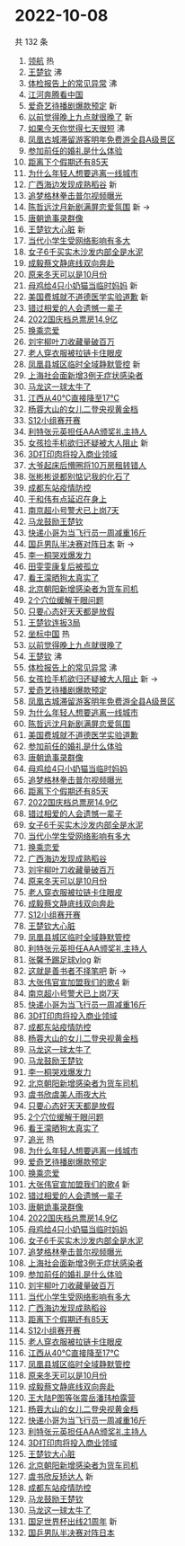 # 2022-10-08

共 132 条

<!-- BEGIN -->
<!-- 最后更新时间 Sat Oct 08 2022 02:27:51 GMT+0800 (China Standard Time) -->

1. [领航](https://s.weibo.com//weibo?q=%23%E9%A2%86%E8%88%AA%23&Refer=new_time) 热
1. [王楚钦](https://s.weibo.com//weibo?q=%23%E7%8E%8B%E6%A5%9A%E9%92%A6%23&t=31&band_rank=1&Refer=top)
   沸
1. [体检报告上的常见异常](https://s.weibo.com//weibo?q=%23%E4%BD%93%E6%A3%80%E6%8A%A5%E5%91%8A%E4%B8%8A%E7%9A%84%E5%B8%B8%E8%A7%81%E5%BC%82%E5%B8%B8%23&t=31&band_rank=2&Refer=top)
   沸
1. [江河奔腾看中国](https://s.weibo.com//weibo?q=%23%E6%B1%9F%E6%B2%B3%E5%A5%94%E8%85%BE%E7%9C%8B%E4%B8%AD%E5%9B%BD%23&t=31&band_rank=3&Refer=top)
1. [爱奇艺待播剧爆款预定](https://s.weibo.com//weibo?q=%23%E7%88%B1%E5%A5%87%E8%89%BA%E5%BE%85%E6%92%AD%E5%89%A7%E7%88%86%E6%AC%BE%E9%A2%84%E5%AE%9A%23&t=31&band_rank=4&Refer=top)
   新
1. [以前觉得晚上九点就很晚了](https://s.weibo.com//weibo?q=%23%E4%BB%A5%E5%89%8D%E8%A7%89%E5%BE%97%E6%99%9A%E4%B8%8A%E4%B9%9D%E7%82%B9%E5%B0%B1%E5%BE%88%E6%99%9A%E4%BA%86%23&t=31&band_rank=5&Refer=top)
   新
1. [如果今天你觉得七天很短](https://s.weibo.com//weibo?q=%23%E5%A6%82%E6%9E%9C%E4%BB%8A%E5%A4%A9%E4%BD%A0%E8%A7%89%E5%BE%97%E4%B8%83%E5%A4%A9%E5%BE%88%E7%9F%AD%23&t=31&band_rank=6&Refer=top)
   沸
1. [凤凰古城滞留游客明年免费游全县A级景区](https://s.weibo.com//weibo?q=%23%E5%87%A4%E5%87%B0%E5%8F%A4%E5%9F%8E%E6%BB%9E%E7%95%99%E6%B8%B8%E5%AE%A2%E6%98%8E%E5%B9%B4%E5%85%8D%E8%B4%B9%E6%B8%B8%E5%85%A8%E5%8E%BFA%E7%BA%A7%E6%99%AF%E5%8C%BA%23&t=31&band_rank=7&Refer=top)
1. [参加前任的婚礼是什么体验](https://s.weibo.com//weibo?q=%23%E5%8F%82%E5%8A%A0%E5%89%8D%E4%BB%BB%E7%9A%84%E5%A9%9A%E7%A4%BC%E6%98%AF%E4%BB%80%E4%B9%88%E4%BD%93%E9%AA%8C%23&t=31&band_rank=8&Refer=top)
1. [距离下个假期还有85天](https://s.weibo.com//weibo?q=%23%E8%B7%9D%E7%A6%BB%E4%B8%8B%E4%B8%AA%E5%81%87%E6%9C%9F%E8%BF%98%E6%9C%8985%E5%A4%A9%23&t=31&band_rank=9&Refer=top)
1. [为什么年轻人想要逃离一线城市](https://s.weibo.com//weibo?q=%23%E4%B8%BA%E4%BB%80%E4%B9%88%E5%B9%B4%E8%BD%BB%E4%BA%BA%E6%83%B3%E8%A6%81%E9%80%83%E7%A6%BB%E4%B8%80%E7%BA%BF%E5%9F%8E%E5%B8%82%23&t=31&band_rank=10&Refer=top)
1. [广西海边发现成熟稻谷](https://s.weibo.com//weibo?q=%23%E5%B9%BF%E8%A5%BF%E6%B5%B7%E8%BE%B9%E5%8F%91%E7%8E%B0%E6%88%90%E7%86%9F%E7%A8%BB%E8%B0%B7%23&t=31&band_rank=11&Refer=top)
   新
1. [追梦格林拳击普尔视频曝光](https://s.weibo.com//weibo?q=%23%E8%BF%BD%E6%A2%A6%E6%A0%BC%E6%9E%97%E6%8B%B3%E5%87%BB%E6%99%AE%E5%B0%94%E8%A7%86%E9%A2%91%E6%9B%9D%E5%85%89%23&t=31&band_rank=12&Refer=top)
1. [陈哲远沈月新剧满屏恋爱氛围](https://s.weibo.com//weibo?q=%23%E9%99%88%E5%93%B2%E8%BF%9C%E6%B2%88%E6%9C%88%E6%96%B0%E5%89%A7%E6%BB%A1%E5%B1%8F%E6%81%8B%E7%88%B1%E6%B0%9B%E5%9B%B4%23&t=31&band_rank=13&Refer=top)
   新 ->
1. [唐朝诡事录群像](https://s.weibo.com//weibo?q=%23%E5%94%90%E6%9C%9D%E8%AF%A1%E4%BA%8B%E5%BD%95%E7%BE%A4%E5%83%8F%23&t=31&band_rank=14&Refer=top)
1. [王楚钦大心脏](https://s.weibo.com//weibo?q=%23%E7%8E%8B%E6%A5%9A%E9%92%A6%E5%A4%A7%E5%BF%83%E8%84%8F%23&t=31&band_rank=15&Refer=top)
   新
1. [当代小学生受网络影响有多大](https://s.weibo.com//weibo?q=%23%E5%BD%93%E4%BB%A3%E5%B0%8F%E5%AD%A6%E7%94%9F%E5%8F%97%E7%BD%91%E7%BB%9C%E5%BD%B1%E5%93%8D%E6%9C%89%E5%A4%9A%E5%A4%A7%23&t=31&band_rank=16&Refer=top)
1. [女子6千买实木沙发内部全是水泥](https://s.weibo.com//weibo?q=%23%E5%A5%B3%E5%AD%906%E5%8D%83%E4%B9%B0%E5%AE%9E%E6%9C%A8%E6%B2%99%E5%8F%91%E5%86%85%E9%83%A8%E5%85%A8%E6%98%AF%E6%B0%B4%E6%B3%A5%23&t=31&band_rank=17&Refer=top)
1. [成毅蔡文静底线双向奔赴](https://s.weibo.com//weibo?q=%23%E6%88%90%E6%AF%85%E8%94%A1%E6%96%87%E9%9D%99%E5%BA%95%E7%BA%BF%E5%8F%8C%E5%90%91%E5%A5%94%E8%B5%B4%23&t=31&band_rank=18&Refer=top)
1. [原来冬天可以是10月份](https://s.weibo.com//weibo?q=%23%E5%8E%9F%E6%9D%A5%E5%86%AC%E5%A4%A9%E5%8F%AF%E4%BB%A5%E6%98%AF10%E6%9C%88%E4%BB%BD%23&t=31&band_rank=19&Refer=top)
1. [母鸡给4只小奶猫当临时妈妈](https://s.weibo.com//weibo?q=%23%E6%AF%8D%E9%B8%A1%E7%BB%994%E5%8F%AA%E5%B0%8F%E5%A5%B6%E7%8C%AB%E5%BD%93%E4%B8%B4%E6%97%B6%E5%A6%88%E5%A6%88%23&t=31&band_rank=20&Refer=top)
   新
1. [美国费城就不道德医学实验道歉](https://s.weibo.com//weibo?q=%23%E7%BE%8E%E5%9B%BD%E8%B4%B9%E5%9F%8E%E5%B0%B1%E4%B8%8D%E9%81%93%E5%BE%B7%E5%8C%BB%E5%AD%A6%E5%AE%9E%E9%AA%8C%E9%81%93%E6%AD%89%23&t=31&band_rank=21&Refer=top)
   新
1. [错过相爱的人会遗憾一辈子](https://s.weibo.com//weibo?q=%23%E9%94%99%E8%BF%87%E7%9B%B8%E7%88%B1%E7%9A%84%E4%BA%BA%E4%BC%9A%E9%81%97%E6%86%BE%E4%B8%80%E8%BE%88%E5%AD%90%23&t=31&band_rank=22&Refer=top)
1. [2022国庆档总票房14.9亿](https://s.weibo.com//weibo?q=%232022%E5%9B%BD%E5%BA%86%E6%A1%A3%E6%80%BB%E7%A5%A8%E6%88%BF14.9%E4%BA%BF%23&t=31&band_rank=23&Refer=top)
1. [换乘恋爱](https://s.weibo.com//weibo?q=%E6%8D%A2%E4%B9%98%E6%81%8B%E7%88%B1&t=31&band_rank=24&Refer=top)
1. [刘宇柳叶刀收藏量破百万](https://s.weibo.com//weibo?q=%23%E5%88%98%E5%AE%87%E6%9F%B3%E5%8F%B6%E5%88%80%E6%94%B6%E8%97%8F%E9%87%8F%E7%A0%B4%E7%99%BE%E4%B8%87%23&t=31&band_rank=25&Refer=top)
1. [老人穿衣服被拉链卡住眼皮](https://s.weibo.com//weibo?q=%23%E8%80%81%E4%BA%BA%E7%A9%BF%E8%A1%A3%E6%9C%8D%E8%A2%AB%E6%8B%89%E9%93%BE%E5%8D%A1%E4%BD%8F%E7%9C%BC%E7%9A%AE%23&t=31&band_rank=26&Refer=top)
1. [凤凰县城区临时全域静默管控](https://s.weibo.com//weibo?q=%23%E5%87%A4%E5%87%B0%E5%8E%BF%E5%9F%8E%E5%8C%BA%E4%B8%B4%E6%97%B6%E5%85%A8%E5%9F%9F%E9%9D%99%E9%BB%98%E7%AE%A1%E6%8E%A7%23&t=31&band_rank=27&Refer=top)
   新
1. [上海社会面新增3例无症状感染者](https://s.weibo.com//weibo?q=%23%E4%B8%8A%E6%B5%B7%E7%A4%BE%E4%BC%9A%E9%9D%A2%E6%96%B0%E5%A2%9E3%E4%BE%8B%E6%97%A0%E7%97%87%E7%8A%B6%E6%84%9F%E6%9F%93%E8%80%85%23&t=31&band_rank=28&Refer=top)
1. [马龙这一球太牛了](https://s.weibo.com//weibo?q=%23%E9%A9%AC%E9%BE%99%E8%BF%99%E4%B8%80%E7%90%83%E5%A4%AA%E7%89%9B%E4%BA%86%23&t=31&band_rank=29&Refer=top)
1. [江西从40℃直接降至17℃](https://s.weibo.com//weibo?q=%23%E6%B1%9F%E8%A5%BF%E4%BB%8E40%E2%84%83%E7%9B%B4%E6%8E%A5%E9%99%8D%E8%87%B317%E2%84%83%23&t=31&band_rank=30&Refer=top)
1. [杨蓉大山的女儿二登央视黄金档](https://s.weibo.com//weibo?q=%23%E6%9D%A8%E8%93%89%E5%A4%A7%E5%B1%B1%E7%9A%84%E5%A5%B3%E5%84%BF%E4%BA%8C%E7%99%BB%E5%A4%AE%E8%A7%86%E9%BB%84%E9%87%91%E6%A1%A3%23&t=31&band_rank=31&Refer=top)
1. [S12小组赛开赛](https://s.weibo.com//weibo?q=%23S12%E5%B0%8F%E7%BB%84%E8%B5%9B%E5%BC%80%E8%B5%9B%23&t=31&band_rank=32&Refer=top)
1. [利特张元英担任AAA颁奖礼主持人](https://s.weibo.com//weibo?q=%23%E5%88%A9%E7%89%B9%E5%BC%A0%E5%85%83%E8%8B%B1%E6%8B%85%E4%BB%BBAAA%E9%A2%81%E5%A5%96%E7%A4%BC%E4%B8%BB%E6%8C%81%E4%BA%BA%23&t=31&band_rank=33&Refer=top)
1. [女孩捡手机欲归还疑被大人阻止](https://s.weibo.com//weibo?q=%23%E5%A5%B3%E5%AD%A9%E6%8D%A1%E6%89%8B%E6%9C%BA%E6%AC%B2%E5%BD%92%E8%BF%98%E7%96%91%E8%A2%AB%E5%A4%A7%E4%BA%BA%E9%98%BB%E6%AD%A2%23&t=31&band_rank=34&Refer=top)
   新
1. [3D打印肉将投入商业领域](https://s.weibo.com//weibo?q=%233D%E6%89%93%E5%8D%B0%E8%82%89%E5%B0%86%E6%8A%95%E5%85%A5%E5%95%86%E4%B8%9A%E9%A2%86%E5%9F%9F%23&t=31&band_rank=35&Refer=top)
1. [大爷起床后懵圈将10万房租转错人](https://s.weibo.com//weibo?q=%23%E5%A4%A7%E7%88%B7%E8%B5%B7%E5%BA%8A%E5%90%8E%E6%87%B5%E5%9C%88%E5%B0%8610%E4%B8%87%E6%88%BF%E7%A7%9F%E8%BD%AC%E9%94%99%E4%BA%BA%23&t=31&band_rank=36&Refer=top)
1. [张彬彬说都别惦记我的化石了](https://s.weibo.com//weibo?q=%23%E5%BC%A0%E5%BD%AC%E5%BD%AC%E8%AF%B4%E9%83%BD%E5%88%AB%E6%83%A6%E8%AE%B0%E6%88%91%E7%9A%84%E5%8C%96%E7%9F%B3%E4%BA%86%23&t=31&band_rank=37&Refer=top)
1. [成都东站疫情防控](https://s.weibo.com//weibo?q=%23%E6%88%90%E9%83%BD%E4%B8%9C%E7%AB%99%E7%96%AB%E6%83%85%E9%98%B2%E6%8E%A7%23&t=31&band_rank=38&Refer=top)
1. [于和伟有点延迟在身上](https://s.weibo.com//weibo?q=%23%E4%BA%8E%E5%92%8C%E4%BC%9F%E6%9C%89%E7%82%B9%E5%BB%B6%E8%BF%9F%E5%9C%A8%E8%BA%AB%E4%B8%8A%23&t=31&band_rank=39&Refer=top)
1. [南京超小号警犬已上岗7天](https://s.weibo.com//weibo?q=%23%E5%8D%97%E4%BA%AC%E8%B6%85%E5%B0%8F%E5%8F%B7%E8%AD%A6%E7%8A%AC%E5%B7%B2%E4%B8%8A%E5%B2%977%E5%A4%A9%23&t=31&band_rank=40&Refer=top)
1. [马龙鼓励王楚钦](https://s.weibo.com//weibo?q=%23%E9%A9%AC%E9%BE%99%E9%BC%93%E5%8A%B1%E7%8E%8B%E6%A5%9A%E9%92%A6%23&t=31&band_rank=41&Refer=top)
1. [快递小哥为当飞行员一周减重16斤](https://s.weibo.com//weibo?q=%23%E5%BF%AB%E9%80%92%E5%B0%8F%E5%93%A5%E4%B8%BA%E5%BD%93%E9%A3%9E%E8%A1%8C%E5%91%98%E4%B8%80%E5%91%A8%E5%87%8F%E9%87%8D16%E6%96%A4%23&t=31&band_rank=42&Refer=top)
1. [国乒男队半决赛对阵日本](https://s.weibo.com//weibo?q=%23%E5%9B%BD%E4%B9%92%E7%94%B7%E9%98%9F%E5%8D%8A%E5%86%B3%E8%B5%9B%E5%AF%B9%E9%98%B5%E6%97%A5%E6%9C%AC%23&t=31&band_rank=43&Refer=top)
   新 ->
1. [李一桐哭戏爆发力](https://s.weibo.com//weibo?q=%23%E6%9D%8E%E4%B8%80%E6%A1%90%E5%93%AD%E6%88%8F%E7%88%86%E5%8F%91%E5%8A%9B%23&t=31&band_rank=44&Refer=top)
1. [田雯雯康复后被孤立](https://s.weibo.com//weibo?q=%23%E7%94%B0%E9%9B%AF%E9%9B%AF%E5%BA%B7%E5%A4%8D%E5%90%8E%E8%A2%AB%E5%AD%A4%E7%AB%8B%23&t=31&band_rank=45&Refer=top)
1. [看王濛晒狗太真实了](https://s.weibo.com//weibo?q=%23%E7%9C%8B%E7%8E%8B%E6%BF%9B%E6%99%92%E7%8B%97%E5%A4%AA%E7%9C%9F%E5%AE%9E%E4%BA%86%23&t=31&band_rank=46&Refer=top)
1. [北京朝阳新增感染者为货车司机](https://s.weibo.com//weibo?q=%23%E5%8C%97%E4%BA%AC%E6%9C%9D%E9%98%B3%E6%96%B0%E5%A2%9E%E6%84%9F%E6%9F%93%E8%80%85%E4%B8%BA%E8%B4%A7%E8%BD%A6%E5%8F%B8%E6%9C%BA%23&t=31&band_rank=47&Refer=top)
1. [2个穴位缓解干眼问题](https://s.weibo.com//weibo?q=%232%E4%B8%AA%E7%A9%B4%E4%BD%8D%E7%BC%93%E8%A7%A3%E5%B9%B2%E7%9C%BC%E9%97%AE%E9%A2%98%23&t=31&band_rank=48&Refer=top)
1. [只要心态好天天都是放假](https://s.weibo.com//weibo?q=%23%E5%8F%AA%E8%A6%81%E5%BF%83%E6%80%81%E5%A5%BD%E5%A4%A9%E5%A4%A9%E9%83%BD%E6%98%AF%E6%94%BE%E5%81%87%23&t=31&band_rank=49&Refer=top)
1. [王楚钦连扳3局](https://s.weibo.com//weibo?q=%23%E7%8E%8B%E6%A5%9A%E9%92%A6%E8%BF%9E%E6%89%B33%E5%B1%80%23&t=31&band_rank=50&Refer=top)
1. [坐标中国](https://s.weibo.com//weibo?q=%23%E5%9D%90%E6%A0%87%E4%B8%AD%E5%9B%BD%23&Refer=new_time)
   热
1. [以前觉得晚上九点就很晚了](https://s.weibo.com//weibo?q=%23%E4%BB%A5%E5%89%8D%E8%A7%89%E5%BE%97%E6%99%9A%E4%B8%8A%E4%B9%9D%E7%82%B9%E5%B0%B1%E5%BE%88%E6%99%9A%E4%BA%86%23&t=31&band_rank=1&Refer=top)
1. [王楚钦](https://s.weibo.com//weibo?q=%23%E7%8E%8B%E6%A5%9A%E9%92%A6%23&t=31&band_rank=2&Refer=top)
   沸
1. [体检报告上的常见异常](https://s.weibo.com//weibo?q=%23%E4%BD%93%E6%A3%80%E6%8A%A5%E5%91%8A%E4%B8%8A%E7%9A%84%E5%B8%B8%E8%A7%81%E5%BC%82%E5%B8%B8%23&t=31&band_rank=4&Refer=top)
   沸
1. [女孩捡手机欲归还疑被大人阻止](https://s.weibo.com//weibo?q=%23%E5%A5%B3%E5%AD%A9%E6%8D%A1%E6%89%8B%E6%9C%BA%E6%AC%B2%E5%BD%92%E8%BF%98%E7%96%91%E8%A2%AB%E5%A4%A7%E4%BA%BA%E9%98%BB%E6%AD%A2%23&t=31&band_rank=5&Refer=top)
   新 ->
1. [爱奇艺待播剧爆款预定](https://s.weibo.com//weibo?q=%23%E7%88%B1%E5%A5%87%E8%89%BA%E5%BE%85%E6%92%AD%E5%89%A7%E7%88%86%E6%AC%BE%E9%A2%84%E5%AE%9A%23&t=31&band_rank=7&Refer=top)
1. [凤凰古城滞留游客明年免费游全县A级景区](https://s.weibo.com//weibo?q=%23%E5%87%A4%E5%87%B0%E5%8F%A4%E5%9F%8E%E6%BB%9E%E7%95%99%E6%B8%B8%E5%AE%A2%E6%98%8E%E5%B9%B4%E5%85%8D%E8%B4%B9%E6%B8%B8%E5%85%A8%E5%8E%BFA%E7%BA%A7%E6%99%AF%E5%8C%BA%23&t=31&band_rank=8&Refer=top)
1. [为什么年轻人想要逃离一线城市](https://s.weibo.com//weibo?q=%23%E4%B8%BA%E4%BB%80%E4%B9%88%E5%B9%B4%E8%BD%BB%E4%BA%BA%E6%83%B3%E8%A6%81%E9%80%83%E7%A6%BB%E4%B8%80%E7%BA%BF%E5%9F%8E%E5%B8%82%23&t=31&band_rank=9&Refer=top)
1. [陈哲远沈月新剧满屏恋爱氛围](https://s.weibo.com//weibo?q=%23%E9%99%88%E5%93%B2%E8%BF%9C%E6%B2%88%E6%9C%88%E6%96%B0%E5%89%A7%E6%BB%A1%E5%B1%8F%E6%81%8B%E7%88%B1%E6%B0%9B%E5%9B%B4%23&t=31&band_rank=10&Refer=top)
1. [美国费城就不道德医学实验道歉](https://s.weibo.com//weibo?q=%23%E7%BE%8E%E5%9B%BD%E8%B4%B9%E5%9F%8E%E5%B0%B1%E4%B8%8D%E9%81%93%E5%BE%B7%E5%8C%BB%E5%AD%A6%E5%AE%9E%E9%AA%8C%E9%81%93%E6%AD%89%23&t=31&band_rank=11&Refer=top)
1. [参加前任的婚礼是什么体验](https://s.weibo.com//weibo?q=%23%E5%8F%82%E5%8A%A0%E5%89%8D%E4%BB%BB%E7%9A%84%E5%A9%9A%E7%A4%BC%E6%98%AF%E4%BB%80%E4%B9%88%E4%BD%93%E9%AA%8C%23&t=31&band_rank=12&Refer=top)
1. [唐朝诡事录群像](https://s.weibo.com//weibo?q=%23%E5%94%90%E6%9C%9D%E8%AF%A1%E4%BA%8B%E5%BD%95%E7%BE%A4%E5%83%8F%23&t=31&band_rank=13&Refer=top)
1. [母鸡给4只小奶猫当临时妈妈](https://s.weibo.com//weibo?q=%23%E6%AF%8D%E9%B8%A1%E7%BB%994%E5%8F%AA%E5%B0%8F%E5%A5%B6%E7%8C%AB%E5%BD%93%E4%B8%B4%E6%97%B6%E5%A6%88%E5%A6%88%23&t=31&band_rank=14&Refer=top)
1. [追梦格林拳击普尔视频曝光](https://s.weibo.com//weibo?q=%23%E8%BF%BD%E6%A2%A6%E6%A0%BC%E6%9E%97%E6%8B%B3%E5%87%BB%E6%99%AE%E5%B0%94%E8%A7%86%E9%A2%91%E6%9B%9D%E5%85%89%23&t=31&band_rank=15&Refer=top)
1. [距离下个假期还有85天](https://s.weibo.com//weibo?q=%23%E8%B7%9D%E7%A6%BB%E4%B8%8B%E4%B8%AA%E5%81%87%E6%9C%9F%E8%BF%98%E6%9C%8985%E5%A4%A9%23&t=31&band_rank=16&Refer=top)
1. [2022国庆档总票房14.9亿](https://s.weibo.com//weibo?q=%232022%E5%9B%BD%E5%BA%86%E6%A1%A3%E6%80%BB%E7%A5%A8%E6%88%BF14.9%E4%BA%BF%23&t=31&band_rank=17&Refer=top)
1. [错过相爱的人会遗憾一辈子](https://s.weibo.com//weibo?q=%23%E9%94%99%E8%BF%87%E7%9B%B8%E7%88%B1%E7%9A%84%E4%BA%BA%E4%BC%9A%E9%81%97%E6%86%BE%E4%B8%80%E8%BE%88%E5%AD%90%23&t=31&band_rank=18&Refer=top)
1. [女子6千买实木沙发内部全是水泥](https://s.weibo.com//weibo?q=%23%E5%A5%B3%E5%AD%906%E5%8D%83%E4%B9%B0%E5%AE%9E%E6%9C%A8%E6%B2%99%E5%8F%91%E5%86%85%E9%83%A8%E5%85%A8%E6%98%AF%E6%B0%B4%E6%B3%A5%23&t=31&band_rank=19&Refer=top)
1. [当代小学生受网络影响有多大](https://s.weibo.com//weibo?q=%23%E5%BD%93%E4%BB%A3%E5%B0%8F%E5%AD%A6%E7%94%9F%E5%8F%97%E7%BD%91%E7%BB%9C%E5%BD%B1%E5%93%8D%E6%9C%89%E5%A4%9A%E5%A4%A7%23&t=31&band_rank=20&Refer=top)
1. [换乘恋爱](https://s.weibo.com//weibo?q=%E6%8D%A2%E4%B9%98%E6%81%8B%E7%88%B1&t=31&band_rank=21&Refer=top)
1. [广西海边发现成熟稻谷](https://s.weibo.com//weibo?q=%23%E5%B9%BF%E8%A5%BF%E6%B5%B7%E8%BE%B9%E5%8F%91%E7%8E%B0%E6%88%90%E7%86%9F%E7%A8%BB%E8%B0%B7%23&t=31&band_rank=22&Refer=top)
1. [刘宇柳叶刀收藏量破百万](https://s.weibo.com//weibo?q=%23%E5%88%98%E5%AE%87%E6%9F%B3%E5%8F%B6%E5%88%80%E6%94%B6%E8%97%8F%E9%87%8F%E7%A0%B4%E7%99%BE%E4%B8%87%23&t=31&band_rank=23&Refer=top)
1. [原来冬天可以是10月份](https://s.weibo.com//weibo?q=%23%E5%8E%9F%E6%9D%A5%E5%86%AC%E5%A4%A9%E5%8F%AF%E4%BB%A5%E6%98%AF10%E6%9C%88%E4%BB%BD%23&t=31&band_rank=24&Refer=top)
1. [老人穿衣服被拉链卡住眼皮](https://s.weibo.com//weibo?q=%23%E8%80%81%E4%BA%BA%E7%A9%BF%E8%A1%A3%E6%9C%8D%E8%A2%AB%E6%8B%89%E9%93%BE%E5%8D%A1%E4%BD%8F%E7%9C%BC%E7%9A%AE%23&t=31&band_rank=25&Refer=top)
1. [成毅蔡文静底线双向奔赴](https://s.weibo.com//weibo?q=%23%E6%88%90%E6%AF%85%E8%94%A1%E6%96%87%E9%9D%99%E5%BA%95%E7%BA%BF%E5%8F%8C%E5%90%91%E5%A5%94%E8%B5%B4%23&t=31&band_rank=26&Refer=top)
1. [S12小组赛开赛](https://s.weibo.com//weibo?q=%23S12%E5%B0%8F%E7%BB%84%E8%B5%9B%E5%BC%80%E8%B5%9B%23&t=31&band_rank=27&Refer=top)
1. [王楚钦大心脏](https://s.weibo.com//weibo?q=%23%E7%8E%8B%E6%A5%9A%E9%92%A6%E5%A4%A7%E5%BF%83%E8%84%8F%23&t=31&band_rank=29&Refer=top)
1. [凤凰县城区临时全域静默管控](https://s.weibo.com//weibo?q=%23%E5%87%A4%E5%87%B0%E5%8E%BF%E5%9F%8E%E5%8C%BA%E4%B8%B4%E6%97%B6%E5%85%A8%E5%9F%9F%E9%9D%99%E9%BB%98%E7%AE%A1%E6%8E%A7%23&t=31&band_rank=31&Refer=top)
1. [利特张元英担任AAA颁奖礼主持人](https://s.weibo.com//weibo?q=%23%E5%88%A9%E7%89%B9%E5%BC%A0%E5%85%83%E8%8B%B1%E6%8B%85%E4%BB%BBAAA%E9%A2%81%E5%A5%96%E7%A4%BC%E4%B8%BB%E6%8C%81%E4%BA%BA%23&t=31&band_rank=32&Refer=top)
1. [张馨予踢足球vlog](https://s.weibo.com//weibo?q=%23%E5%BC%A0%E9%A6%A8%E4%BA%88%E8%B8%A2%E8%B6%B3%E7%90%83vlog%23&t=31&band_rank=33&Refer=top)
   新
1. [这就是善书者不择笔吧](https://s.weibo.com//weibo?q=%23%E8%BF%99%E5%B0%B1%E6%98%AF%E5%96%84%E4%B9%A6%E8%80%85%E4%B8%8D%E6%8B%A9%E7%AC%94%E5%90%A7%23&t=31&band_rank=34&Refer=top)
   新 ->
1. [大张伟官宣加盟我们的歌4](https://s.weibo.com//weibo?q=%23%E5%A4%A7%E5%BC%A0%E4%BC%9F%E5%AE%98%E5%AE%A3%E5%8A%A0%E7%9B%9F%E6%88%91%E4%BB%AC%E7%9A%84%E6%AD%8C4%23&t=31&band_rank=35&Refer=top)
   新
1. [南京超小号警犬已上岗7天](https://s.weibo.com//weibo?q=%23%E5%8D%97%E4%BA%AC%E8%B6%85%E5%B0%8F%E5%8F%B7%E8%AD%A6%E7%8A%AC%E5%B7%B2%E4%B8%8A%E5%B2%977%E5%A4%A9%23&t=31&band_rank=37&Refer=top)
1. [快递小哥为当飞行员一周减重16斤](https://s.weibo.com//weibo?q=%23%E5%BF%AB%E9%80%92%E5%B0%8F%E5%93%A5%E4%B8%BA%E5%BD%93%E9%A3%9E%E8%A1%8C%E5%91%98%E4%B8%80%E5%91%A8%E5%87%8F%E9%87%8D16%E6%96%A4%23&t=31&band_rank=38&Refer=top)
1. [3D打印肉将投入商业领域](https://s.weibo.com//weibo?q=%233D%E6%89%93%E5%8D%B0%E8%82%89%E5%B0%86%E6%8A%95%E5%85%A5%E5%95%86%E4%B8%9A%E9%A2%86%E5%9F%9F%23&t=31&band_rank=39&Refer=top)
1. [成都东站疫情防控](https://s.weibo.com//weibo?q=%23%E6%88%90%E9%83%BD%E4%B8%9C%E7%AB%99%E7%96%AB%E6%83%85%E9%98%B2%E6%8E%A7%23&t=31&band_rank=40&Refer=top)
1. [杨蓉大山的女儿二登央视黄金档](https://s.weibo.com//weibo?q=%23%E6%9D%A8%E8%93%89%E5%A4%A7%E5%B1%B1%E7%9A%84%E5%A5%B3%E5%84%BF%E4%BA%8C%E7%99%BB%E5%A4%AE%E8%A7%86%E9%BB%84%E9%87%91%E6%A1%A3%23&t=31&band_rank=41&Refer=top)
1. [马龙这一球太牛了](https://s.weibo.com//weibo?q=%23%E9%A9%AC%E9%BE%99%E8%BF%99%E4%B8%80%E7%90%83%E5%A4%AA%E7%89%9B%E4%BA%86%23&t=31&band_rank=42&Refer=top)
1. [马龙鼓励王楚钦](https://s.weibo.com//weibo?q=%23%E9%A9%AC%E9%BE%99%E9%BC%93%E5%8A%B1%E7%8E%8B%E6%A5%9A%E9%92%A6%23&t=31&band_rank=44&Refer=top)
1. [李一桐哭戏爆发力](https://s.weibo.com//weibo?q=%23%E6%9D%8E%E4%B8%80%E6%A1%90%E5%93%AD%E6%88%8F%E7%88%86%E5%8F%91%E5%8A%9B%23&t=31&band_rank=45&Refer=top)
1. [北京朝阳新增感染者为货车司机](https://s.weibo.com//weibo?q=%23%E5%8C%97%E4%BA%AC%E6%9C%9D%E9%98%B3%E6%96%B0%E5%A2%9E%E6%84%9F%E6%9F%93%E8%80%85%E4%B8%BA%E8%B4%A7%E8%BD%A6%E5%8F%B8%E6%9C%BA%23&t=31&band_rank=46&Refer=top)
1. [虞书欣虞美人雨夜大片](https://s.weibo.com//weibo?q=%23%E8%99%9E%E4%B9%A6%E6%AC%A3%E8%99%9E%E7%BE%8E%E4%BA%BA%E9%9B%A8%E5%A4%9C%E5%A4%A7%E7%89%87%23&t=31&band_rank=47&Refer=top)
1. [只要心态好天天都是放假](https://s.weibo.com//weibo?q=%23%E5%8F%AA%E8%A6%81%E5%BF%83%E6%80%81%E5%A5%BD%E5%A4%A9%E5%A4%A9%E9%83%BD%E6%98%AF%E6%94%BE%E5%81%87%23&t=31&band_rank=48&Refer=top)
1. [2个穴位缓解干眼问题](https://s.weibo.com//weibo?q=%232%E4%B8%AA%E7%A9%B4%E4%BD%8D%E7%BC%93%E8%A7%A3%E5%B9%B2%E7%9C%BC%E9%97%AE%E9%A2%98%23&t=31&band_rank=49&Refer=top)
1. [看王濛晒狗太真实了](https://s.weibo.com//weibo?q=%23%E7%9C%8B%E7%8E%8B%E6%BF%9B%E6%99%92%E7%8B%97%E5%A4%AA%E7%9C%9F%E5%AE%9E%E4%BA%86%23&t=31&band_rank=50&Refer=top)
1. [追光](https://s.weibo.com//weibo?q=%23%E8%BF%BD%E5%85%89%23&Refer=new_time) 热
1. [为什么年轻人想要逃离一线城市](https://s.weibo.com//weibo?q=%23%E4%B8%BA%E4%BB%80%E4%B9%88%E5%B9%B4%E8%BD%BB%E4%BA%BA%E6%83%B3%E8%A6%81%E9%80%83%E7%A6%BB%E4%B8%80%E7%BA%BF%E5%9F%8E%E5%B8%82%23&t=31&band_rank=7&Refer=top)
1. [爱奇艺待播剧爆款预定](https://s.weibo.com//weibo?q=%23%E7%88%B1%E5%A5%87%E8%89%BA%E5%BE%85%E6%92%AD%E5%89%A7%E7%88%86%E6%AC%BE%E9%A2%84%E5%AE%9A%23&t=31&band_rank=9&Refer=top)
1. [换乘恋爱](https://s.weibo.com//weibo?q=%E6%8D%A2%E4%B9%98%E6%81%8B%E7%88%B1&t=31&band_rank=10&Refer=top)
1. [大张伟官宣加盟我们的歌4](https://s.weibo.com//weibo?q=%23%E5%A4%A7%E5%BC%A0%E4%BC%9F%E5%AE%98%E5%AE%A3%E5%8A%A0%E7%9B%9F%E6%88%91%E4%BB%AC%E7%9A%84%E6%AD%8C4%23&t=31&band_rank=12&Refer=top)
   新
1. [错过相爱的人会遗憾一辈子](https://s.weibo.com//weibo?q=%23%E9%94%99%E8%BF%87%E7%9B%B8%E7%88%B1%E7%9A%84%E4%BA%BA%E4%BC%9A%E9%81%97%E6%86%BE%E4%B8%80%E8%BE%88%E5%AD%90%23&t=31&band_rank=14&Refer=top)
1. [唐朝诡事录群像](https://s.weibo.com//weibo?q=%23%E5%94%90%E6%9C%9D%E8%AF%A1%E4%BA%8B%E5%BD%95%E7%BE%A4%E5%83%8F%23&t=31&band_rank=15&Refer=top)
1. [2022国庆档总票房14.9亿](https://s.weibo.com//weibo?q=%232022%E5%9B%BD%E5%BA%86%E6%A1%A3%E6%80%BB%E7%A5%A8%E6%88%BF14.9%E4%BA%BF%23&t=31&band_rank=16&Refer=top)
1. [母鸡给4只小奶猫当临时妈妈](https://s.weibo.com//weibo?q=%23%E6%AF%8D%E9%B8%A1%E7%BB%994%E5%8F%AA%E5%B0%8F%E5%A5%B6%E7%8C%AB%E5%BD%93%E4%B8%B4%E6%97%B6%E5%A6%88%E5%A6%88%23&t=31&band_rank=17&Refer=top)
1. [女子6千买实木沙发内部全是水泥](https://s.weibo.com//weibo?q=%23%E5%A5%B3%E5%AD%906%E5%8D%83%E4%B9%B0%E5%AE%9E%E6%9C%A8%E6%B2%99%E5%8F%91%E5%86%85%E9%83%A8%E5%85%A8%E6%98%AF%E6%B0%B4%E6%B3%A5%23&t=31&band_rank=18&Refer=top)
1. [追梦格林拳击普尔视频曝光](https://s.weibo.com//weibo?q=%23%E8%BF%BD%E6%A2%A6%E6%A0%BC%E6%9E%97%E6%8B%B3%E5%87%BB%E6%99%AE%E5%B0%94%E8%A7%86%E9%A2%91%E6%9B%9D%E5%85%89%23&t=31&band_rank=19&Refer=top)
1. [上海社会面新增3例无症状感染者](https://s.weibo.com//weibo?q=%23%E4%B8%8A%E6%B5%B7%E7%A4%BE%E4%BC%9A%E9%9D%A2%E6%96%B0%E5%A2%9E3%E4%BE%8B%E6%97%A0%E7%97%87%E7%8A%B6%E6%84%9F%E6%9F%93%E8%80%85%23&t=31&band_rank=20&Refer=top)
1. [参加前任的婚礼是什么体验](https://s.weibo.com//weibo?q=%23%E5%8F%82%E5%8A%A0%E5%89%8D%E4%BB%BB%E7%9A%84%E5%A9%9A%E7%A4%BC%E6%98%AF%E4%BB%80%E4%B9%88%E4%BD%93%E9%AA%8C%23&t=31&band_rank=21&Refer=top)
1. [刘宇柳叶刀收藏量破百万](https://s.weibo.com//weibo?q=%23%E5%88%98%E5%AE%87%E6%9F%B3%E5%8F%B6%E5%88%80%E6%94%B6%E8%97%8F%E9%87%8F%E7%A0%B4%E7%99%BE%E4%B8%87%23&t=31&band_rank=22&Refer=top)
1. [当代小学生受网络影响有多大](https://s.weibo.com//weibo?q=%23%E5%BD%93%E4%BB%A3%E5%B0%8F%E5%AD%A6%E7%94%9F%E5%8F%97%E7%BD%91%E7%BB%9C%E5%BD%B1%E5%93%8D%E6%9C%89%E5%A4%9A%E5%A4%A7%23&t=31&band_rank=23&Refer=top)
1. [广西海边发现成熟稻谷](https://s.weibo.com//weibo?q=%23%E5%B9%BF%E8%A5%BF%E6%B5%B7%E8%BE%B9%E5%8F%91%E7%8E%B0%E6%88%90%E7%86%9F%E7%A8%BB%E8%B0%B7%23&t=31&band_rank=24&Refer=top)
1. [距离下个假期还有85天](https://s.weibo.com//weibo?q=%23%E8%B7%9D%E7%A6%BB%E4%B8%8B%E4%B8%AA%E5%81%87%E6%9C%9F%E8%BF%98%E6%9C%8985%E5%A4%A9%23&t=31&band_rank=25&Refer=top)
1. [S12小组赛开赛](https://s.weibo.com//weibo?q=%23S12%E5%B0%8F%E7%BB%84%E8%B5%9B%E5%BC%80%E8%B5%9B%23&t=31&band_rank=26&Refer=top)
1. [老人穿衣服被拉链卡住眼皮](https://s.weibo.com//weibo?q=%23%E8%80%81%E4%BA%BA%E7%A9%BF%E8%A1%A3%E6%9C%8D%E8%A2%AB%E6%8B%89%E9%93%BE%E5%8D%A1%E4%BD%8F%E7%9C%BC%E7%9A%AE%23&t=31&band_rank=27&Refer=top)
1. [江西从40℃直接降至17℃](https://s.weibo.com//weibo?q=%23%E6%B1%9F%E8%A5%BF%E4%BB%8E40%E2%84%83%E7%9B%B4%E6%8E%A5%E9%99%8D%E8%87%B317%E2%84%83%23&t=31&band_rank=28&Refer=top)
1. [凤凰县城区临时全域静默管控](https://s.weibo.com//weibo?q=%23%E5%87%A4%E5%87%B0%E5%8E%BF%E5%9F%8E%E5%8C%BA%E4%B8%B4%E6%97%B6%E5%85%A8%E5%9F%9F%E9%9D%99%E9%BB%98%E7%AE%A1%E6%8E%A7%23&t=31&band_rank=29&Refer=top)
1. [原来冬天可以是10月份](https://s.weibo.com//weibo?q=%23%E5%8E%9F%E6%9D%A5%E5%86%AC%E5%A4%A9%E5%8F%AF%E4%BB%A5%E6%98%AF10%E6%9C%88%E4%BB%BD%23&t=31&band_rank=30&Refer=top)
1. [成毅蔡文静底线双向奔赴](https://s.weibo.com//weibo?q=%23%E6%88%90%E6%AF%85%E8%94%A1%E6%96%87%E9%9D%99%E5%BA%95%E7%BA%BF%E5%8F%8C%E5%90%91%E5%A5%94%E8%B5%B4%23&t=31&band_rank=31&Refer=top)
1. [王大陆P图等张震岳潘玮柏露营](https://s.weibo.com//weibo?q=%23%E7%8E%8B%E5%A4%A7%E9%99%86P%E5%9B%BE%E7%AD%89%E5%BC%A0%E9%9C%87%E5%B2%B3%E6%BD%98%E7%8E%AE%E6%9F%8F%E9%9C%B2%E8%90%A5%23&t=31&band_rank=32&Refer=top)
1. [杨蓉大山的女儿二登央视黄金档](https://s.weibo.com//weibo?q=%23%E6%9D%A8%E8%93%89%E5%A4%A7%E5%B1%B1%E7%9A%84%E5%A5%B3%E5%84%BF%E4%BA%8C%E7%99%BB%E5%A4%AE%E8%A7%86%E9%BB%84%E9%87%91%E6%A1%A3%23&t=31&band_rank=33&Refer=top)
1. [快递小哥为当飞行员一周减重16斤](https://s.weibo.com//weibo?q=%23%E5%BF%AB%E9%80%92%E5%B0%8F%E5%93%A5%E4%B8%BA%E5%BD%93%E9%A3%9E%E8%A1%8C%E5%91%98%E4%B8%80%E5%91%A8%E5%87%8F%E9%87%8D16%E6%96%A4%23&t=31&band_rank=35&Refer=top)
1. [利特张元英担任AAA颁奖礼主持人](https://s.weibo.com//weibo?q=%23%E5%88%A9%E7%89%B9%E5%BC%A0%E5%85%83%E8%8B%B1%E6%8B%85%E4%BB%BBAAA%E9%A2%81%E5%A5%96%E7%A4%BC%E4%B8%BB%E6%8C%81%E4%BA%BA%23&t=31&band_rank=37&Refer=top)
1. [3D打印肉将投入商业领域](https://s.weibo.com//weibo?q=%233D%E6%89%93%E5%8D%B0%E8%82%89%E5%B0%86%E6%8A%95%E5%85%A5%E5%95%86%E4%B8%9A%E9%A2%86%E5%9F%9F%23&t=31&band_rank=38&Refer=top)
1. [王楚钦大心脏](https://s.weibo.com//weibo?q=%23%E7%8E%8B%E6%A5%9A%E9%92%A6%E5%A4%A7%E5%BF%83%E8%84%8F%23&t=31&band_rank=39&Refer=top)
1. [北京朝阳新增感染者为货车司机](https://s.weibo.com//weibo?q=%23%E5%8C%97%E4%BA%AC%E6%9C%9D%E9%98%B3%E6%96%B0%E5%A2%9E%E6%84%9F%E6%9F%93%E8%80%85%E4%B8%BA%E8%B4%A7%E8%BD%A6%E5%8F%B8%E6%9C%BA%23&t=31&band_rank=41&Refer=top)
1. [虞书欣反矫达人](https://s.weibo.com//weibo?q=%23%E8%99%9E%E4%B9%A6%E6%AC%A3%E5%8F%8D%E7%9F%AB%E8%BE%BE%E4%BA%BA%23&t=31&band_rank=42&Refer=top)
   新
1. [成都东站疫情防控](https://s.weibo.com//weibo?q=%23%E6%88%90%E9%83%BD%E4%B8%9C%E7%AB%99%E7%96%AB%E6%83%85%E9%98%B2%E6%8E%A7%23&t=31&band_rank=43&Refer=top)
1. [马龙鼓励王楚钦](https://s.weibo.com//weibo?q=%23%E9%A9%AC%E9%BE%99%E9%BC%93%E5%8A%B1%E7%8E%8B%E6%A5%9A%E9%92%A6%23&t=31&band_rank=45&Refer=top)
1. [马龙这一球太牛了](https://s.weibo.com//weibo?q=%23%E9%A9%AC%E9%BE%99%E8%BF%99%E4%B8%80%E7%90%83%E5%A4%AA%E7%89%9B%E4%BA%86%23&t=31&band_rank=46&Refer=top)
1. [国足世界杯出线21周年](https://s.weibo.com//weibo?q=%23%E5%9B%BD%E8%B6%B3%E4%B8%96%E7%95%8C%E6%9D%AF%E5%87%BA%E7%BA%BF21%E5%91%A8%E5%B9%B4%23&t=31&band_rank=47&Refer=top)
   新
1. [国乒男队半决赛对阵日本](https://s.weibo.com//weibo?q=%23%E5%9B%BD%E4%B9%92%E7%94%B7%E9%98%9F%E5%8D%8A%E5%86%B3%E8%B5%9B%E5%AF%B9%E9%98%B5%E6%97%A5%E6%9C%AC%23&t=31&band_rank=50&Refer=top)

<!-- END -->
